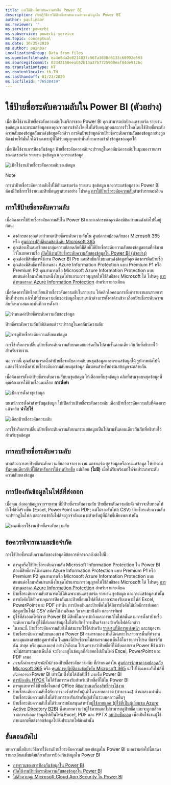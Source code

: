 ```yaml
---
title: การใช้ป้ายชื่อระดับความลับใน Power BI
description: เรียนรู้วิธีการใช้ป้ายชื่อระดับความลับของข้อมูลใน Power BI
author: paulinbar
ms.reviewer: ''
ms.service: powerbi
ms.subservice: powerbi-service
ms.topic: conceptual
ms.date: 10/25/2019
ms.author: painbar
LocalizationGroup: Data from files
ms.openlocfilehash: ea4e8da2e821483fc567a3038c6133c60992e593
ms.sourcegitcommit: 02342150eeab52b13a37b7725900eaf84de912bc
ms.translationtype: HT
ms.contentlocale: th-TH
ms.lasthandoff: 01/23/2020
ms.locfileid: "76538439"
---
```

# <a name="apply-data-sensitivity-labels-in-power-bi-preview"></a>ใช้ป้ายชื่อระดับความลับใน Power BI (ตัวอย่าง)

เมื่อเปิดใช้งานป้ายชื่อระดับความลับในบริการของ Power BI คุณสามารถปกป้องแดชบอร์ด รายงาน ชุดข้อมูล และกระแสข้อมูลของคุณจากการเข้าถึงโดยไม่ได้รับอนุญาตและการรั่วไหลโดยใช้ป้ายชื่อระดับความลับของข้อมูลกับแหล่งข้อมูลดังกล่าว การติดป้ายข้อมูลด้วยป้ายชื่อระดับความลับของข้อมูลอย่างถูกต้องช่วยให้มั่นใจได้ว่าเฉพาะผู้ที่ได้รับอนุญาตเท่านั้นที่สามารถเข้าถึงข้อมูลของคุณได้

เมื่อเปิดใช้งานการป้องกันข้อมูล ป้ายชื่อระดับความลับจะปรากฏในคอลัมน์ความลับในมุมมองรายการของแดชบอร์ด รายงาน ชุดข้อมูล และกระแสข้อมูล

![เปิดใช้งานป้ายชื่อระดับความลับของข้อมูล](media/service-security-apply-data-sensitivity-labels/apply-data-sensitivity-labels-01.png)

> [!NOTE]
> การนำป้ายชื่อระดับความลับไปใช้กับแดชบอร์ด รายงาน ชุดข้อมูล และกระแสข้อมูลของ Power BI ต้องมีสิทธิ์การใช้งานและสิทธิ์อนุญาตบางอย่าง โปรดดู [การใช้ป้ายชื่อระดับความลับ](#applying-sensitivity-labels)สำหรับรายละเอียด

## <a name="applying-sensitivity-labels"></a>การใช้ป้ายชื่อระดับความลับ

เมื่อต้องการใช้ป้ายชื่อระดับความลับใน Power BI และองค์กรของคุณต้องมีข้อกำหนดดังต่อไปนี้อยู่ก่อน:

* องค์กรของคุณต้องกำหนดป้ายชื่อระดับความลับใน [ศูนย์ความปลอดภัยของ Microsoft 365](https://security.microsoft.com/) หรือ [ศูนย์การปฏิบัติตามข้อบังคับ Microsoft 365](https://compliance.microsoft.com/)
* คุณต้องเป็นสมาชิกของกลุ่มความปลอดภัยที่มีสิทธิ์ใช้ป้ายชื่อระดับความลับของข้อมูลตามที่อธิบายไว้ในบทความชื่อ [เปิดใช้งานป้ายชื่อระดับความลับของข้อมูลใน Power BI (ตัวอย่าง)](../admin/service-security-enable-data-sensitivity-labels.md#enable-data-sensitivity-labels)
* คุณต้องมีสิทธิ์การใช้งาน Power BI Pro และสิทธิ์แก้ไขบนแหล่งข้อมูลที่คุณต้องการติดป้ายชื่อ 
* คุณต้องมีสิทธิ์การใช้งานของ Azure Information Protection แบบ Premium P1 หรือ Premium P2 คุณสามารถซื้อ Microsoft Azure Information Protection แบบสแตนด์อโลนหรือผ่านหนึ่งในชุดโปรแกรมการอนุญาตให้ใช้สิทธิของ Microsoft ได้ โปรดดู [การกำหนดราคา Azure Information Protection](https://azure.microsoft.com/pricing/details/information-protection/) สำหรับรายละเอียด

เมื่อต้องการใช้หรือเปลี่ยนป้ายชื่อระดับความลับในรายงาน ให้คลิกไอคอนการตั้งค่ารายงานบนรายการพื้นที่ทำงาน แล้วไปที่ส่วนความลับของข้อมูลในบานหน้าต่างการตั้งค่าด้านข้าง เลือกป้ายชื่อระดับความลับที่เหมาะสมและบันทึกการตั้งค่า

![กำหนดค่าป้ายชื่อระดับความลับของข้อมูล](media/service-security-apply-data-sensitivity-labels/apply-data-sensitivity-labels-02.png)

ป้ายชื่อระดับความลับที่อัปเดตแล้วจะปรากฏในคอลัมน์ความลับ 

![การดูป้ายชื่อระดับความลับของข้อมูล](media/service-security-apply-data-sensitivity-labels/apply-data-sensitivity-labels-03.png)

การใช้หรือการเปลี่ยนป้ายชื่อระดับความลับบนแดชบอร์ดเป็นไปตามขั้นตอนเดียวกันกับที่อธิบายไว้สำหรับรายงาน 

นอกจากนี้ คุณยังสามารถตั้งค่าป้ายชื่อระดับความลับบนชุดข้อมูลและกระแสข้อมูลได้ รูปภาพต่อไปนี้แสดงวิธีการตั้งค่าป้ายชื่อระดับความลับบนชุดข้อมูล ขั้นตอนสำหรับกระแสข้อมูลจะคล้ายกัน

เมื่อต้องการตั้งค่าป้ายชื่อระดับความลับบนชุดข้อมูล ให้เลือกแท็บชุดข้อมูล คลิกที่สามจุดบนชุดข้อมูลที่คุณต้องการใช้ป้ายชื่อและเลือก **การตั้งค่า**

![เปิดการตั้งค่าชุดข้อมูล](media/service-security-apply-data-sensitivity-labels/apply-data-sensitivity-labels-05.png)

บนหน้าการตั้งค่าสำหรับชุดข้อมูล ให้เปิดส่วนป้ายชื่อระดับความลับ เลือกป้ายชื่อระดับความลับที่ต้องการ แล้วคลิก **นำไปใช้**

![เลือกป้ายชื่อระดับความลับ](media/service-security-apply-data-sensitivity-labels/apply-data-sensitivity-labels-06.png)

การใช้หรือการเปลี่ยนป้ายชื่อระดับความลับบนกระแสข้อมูลเป็นไปตามขั้นตอนเดียวกันกับที่อธิบายไว้สำหรับชุดข้อมูล

## <a name="removing-sensitivity-labels"></a>การลบป้ายชื่อระดับความลับ
หากต้องการลบป้ายชื่อระดับความลับออกจากรายงาน แดชบอร์ด ชุดข้อมูลหรือกระแสข้อมูล ให้ทำตาม[ขั้นตอนเดียวกับที่ใช้สำหรับการใช้งานป้ายชื่อ](#applying-sensitivity-labels) แต่เลือก **(ไม่มี)** เมื่อได้รับพร้อมท์ให้จัดประเภทระดับความลับของข้อมูล 

## <a name="data-protection-in-exported-files"></a>การป้องกันข้อมูลในไฟล์ที่ส่งออก

เมื่อคุณ [ส่งออกข้อมูลจากรายงาน](https://docs.microsoft.com/power-bi/consumer/end-user-export) ที่มีป้ายชื่อระดับความลับ ป้ายชื่อระดับความลับดังกล่าวจะสืบทอดไปยังไฟล์ที่สร้างขึ้น (Excel, PowerPoint และ PDF; แต่ไม่รองรับไฟล์ CSV) ป้ายชื่อระดับความลับจะปรากฏในไฟล์ และการเข้าถึงไฟล์จะถูกจำกัดเฉพาะสำหรับผู้ที่มีสิทธิ์เพียงพอเท่านั้น

![ขณะมีการใช้งานป้ายชื่อระดับความลับ](media/service-security-apply-data-sensitivity-labels/apply-data-sensitivity-labels-04b.png)

## <a name="considerations-and-limitations"></a>ข้อควรพิจารณาและข้อจำกัด

การใช้ป้ายชื่อระดับความลับของข้อมูลมีข้อควรพิจารณาดังต่อไปนี้:

* การดูหรือใช้ป้ายชื่อระดับความลับ Microsoft Information Protection ใน Power BI ต้องมีสิทธิ์การใช้งานของ Azure Information Protection แบบ Premium P1 หรือ Premium P2 คุณสามารถซื้อ Microsoft Azure Information Protection แบบสแตนด์อโลนหรือผ่านหนึ่งในชุดโปรแกรมการอนุญาตให้ใช้สิทธิของ Microsoft ได้ โปรดดู [การกำหนดราคา Azure Information Protection](https://azure.microsoft.com/pricing/details/information-protection/) สำหรับรายละเอียด
* ป้ายชื่อระดับความลับสามารถใช้ได้เฉพาะบนแดชบอร์ด รายงาน ชุดข้อมูล และกระแสข้อมูลเท่านั้น
* การบังคับใช้ตัวควบคุมการป้องกันและป้ายชื่อบนไฟล์ที่ส่งออกจะรองรับเฉพาะไฟล์ Excel, PowerPoint และ PDF เท่านั้น การป้องกันและป้ายชื่อไม่ได้มีการบังคับใช้เมื่อมีการส่งออกข้อมูลเป็นไฟล์ CSV สมัครใช้งานอีเมล วิชวลแบบฝังตัว และการพิมพ์
* ผู้ใช้ที่ส่งออกไฟล์จาก Power BI มีสิทธิ์ในการเข้าถึงและการแก้ไขไฟล์นั้นตามการตั้งค่าป้ายชื่อระดับความลับ ผู้ใช้ที่ส่งออกข้อมูลไม่ได้รับสิทธิ์การเป็นเจ้าของสำหรับไฟล์ดังกล่าว 
* ในขณะนี้ ป้ายชื่อระดับความลับยังไม่สามารถใช้ได้สำหรับ [รายงานที่มีการแบ่งหน้า]( https://docs.microsoft.com/power-bi/paginated-reports-report-builder-power-bi) และสมุดงาน 
* ป้ายชื่อระดับความลับบนแอสเซท Power BI สามารถมองเห็นได้เฉพาะในรายการพื้นที่ทำงานและมุมมองสายข้อมูลเท่านั้น ในขณะนี้ป้ายชื่อจะไม่สามารถมองเห็นได้ในรายการโปรด ที่แชร์กับฉัน ล่าสุด หรือมุมมองแอป อย่างไรก็ตาม โปรดทราบว่าป้ายชื่อที่ใช้กับแอสเซท Power BI แม้ว่าจะไม่สามารถมองเห็นได้ จะยังคงอยู่ในข้อมูลที่ส่งออกไปเป็นไฟล์ Excel, PowerPoint และ PDF เสมอ
* *การตั้งค่าการเข้ารหัสไฟล์* ของป้ายชื่อระดับความลับ ที่กำหนดค่าใน [ศูนย์การรักษาความปลอดภัย Microsoft 365](https://security.microsoft.com/) หรือ [ศูนย์การปฏิบัติตามข้อบังคับ Microsoft 365](https://compliance.microsoft.com/) นำไปใช้เฉพาะกับไฟล์ที่ *ส่งออกจาก* Power BI เท่านั้น ซึ่งไม่ได้บังคับใช้ *ภายใน* Power BI
* [การป้องกัน HYOK](https://docs.microsoft.com/azure/information-protection/configure-adrms-restrictions) ไม่ได้รับการรองรับสำหรับป้ายชื่อที่ใช้ใน Power BI
* การดูและการใช้ป้ายชื่อในแอป Office มี[ข้อกำหนดเรื่องสิทธิ์การใช้งาน](https://docs.microsoft.com/microsoft-365/compliance/sensitivity-labels-office-apps#subscription-and-licensing-requirements-for-sensitivity-labels)
* ป้ายชื่อระดับความลับได้รับการรองรับสำหรับผู้เช่าในระบบคลาวด์ (สาธารณะ) ส่วนกลางเท่านั้น ป้ายชื่อระดับความลับไม่ได้รับการรองรับสำหรับผู้เช่าในระบบคลาวด์อื่นๆ
* ป้ายชื่อระดับความลับไม่ได้รับการสนับสนุนสำหรับ[ผู้ใช้ภายนอก (ผู้ใช้ที่เป็นผู้เยี่ยมชม Azure Active Directory B2B)](../service-admin-azure-ad-b2b.md) ซึ่งหมายความว่าผู้ใช้ภายนอกไม่สามารถดูป้ายชื่อ และจะถูกบล็อกจากการส่งออกข้อมูลไปเป็นไฟล์ Excel, PDF และ PPTX [ลบป้ายชื่อออก](#removing-sensitivity-labels) เพื่อเปิดใช้งานผู้ใช้ภายนอกเพื่อส่งออกข้อมูลไปยังประเภทไฟล์เหล่านั้น

## <a name="next-steps"></a>ขั้นตอนถัดไป

บทความนี้อธิบายวิธีการใช้งานป้ายชื่อระดับความลับของข้อมูลใน Power BI บทความต่อไปนี้แสดงรายละเอียดเพิ่มเติมเกี่ยวกับการป้องกันข้อมูลใน Power BI 

* [ภาพรวมของการป้องกันข้อมูลใน Power BI](../admin/service-security-data-protection-overview.md)
* [เปิดใช้งานป้ายชื่อระดับความลับของข้อมูลใน Power BI](../admin/service-security-enable-data-sensitivity-labels.md)
* [ใช้ตัวควบคุม Microsoft Cloud App Security ใน Power BI](../admin/service-security-using-microsoft-cloud-app-security-controls.md)